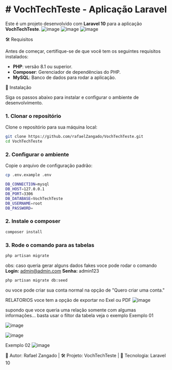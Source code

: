 <h1># VochTechTeste - Aplicação Laravel</h1>

Este é um projeto desenvolvido com **Laravel 10** para a aplicação **VochTechTeste**.
![image](https://github.com/user-attachments/assets/7f4c5990-a1df-4284-9033-5ef1e404ee87)
![image](https://github.com/user-attachments/assets/e7e5a6ce-0178-4620-b718-041e6ebf7b9f)
![image](https://github.com/user-attachments/assets/deca9042-2c04-4f5c-b740-77e1deab7556)

🛠️  Requisitos

Antes de começar, certifique-se de que você tem os seguintes requisitos instalados:

- **PHP**: versão 8.1 ou superior.
- **Composer**: Gerenciador de dependências do PHP.
- **MySQL**: Banco de dados para rodar a aplicação.

🚀  Instalação

Siga os passos abaixo para instalar e configurar o ambiente de desenvolvimento.

### 1. Clonar o repositório

Clone o repositório para sua máquina local:

```bash
git clone https://github.com/rafaelZangado/VochTechTeste.git
cd VochTechTeste
```
### 2. Configurar o ambiente

Copie o arquivo de configuração padrão:

```bash
cp .env.example .env

DB_CONNECTION=mysql
DB_HOST=127.0.0.1
DB_PORT=3306
DB_DATABASE=VochTechTeste
DB_USERNAME=root
DB_PASSWORD=
```
### 2. Instale o composer
```bash
composer install
```

### 3. Rode o comando para as tabelas 
```bash
php artisan migrate
```

obs: caso queria gerar alguns dados fakes voce pode rodar o comando 
<b>Login:</b> admin@admin.com
<b>Senha:</b> admin123
```bash
php artisan migrate db:seed
```
ou voce pode criar sua conta normal na opção de 
"Quero criar uma conta."


RELATORIOS
voce tem a opção de exportar no Exel ou PDF 
![image](https://github.com/user-attachments/assets/6d5f1c79-a0f9-4d58-9290-0a76b3a7650e)

supondo que voce queria uma relação somente com algumas informações... basta usar o filtor da tabela 
veja o exemplo
Exemplo 01

![image](https://github.com/user-attachments/assets/21d543cb-36f4-4150-90e2-3f5a57abb092)

![image](https://github.com/user-attachments/assets/f4261555-c1d8-4cdb-a04f-afe4f6e08bf7)

Exemplo 02
![image](https://github.com/user-attachments/assets/d71555a6-990a-444a-b75b-8573958c80f4)



📌 Autor: Rafael Zangado | 🛠️ Projeto: VochTechTeste | 🌱 Tecnologia: Laravel 10




